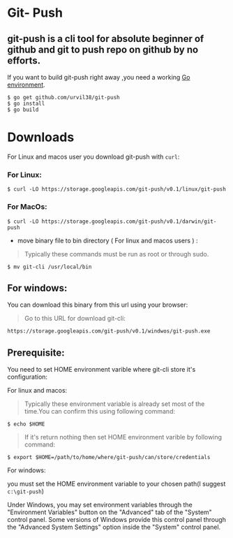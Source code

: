 # Git- Push
## git-push is a cli tool for absolute beginner of github and git to push repo on github by no efforts.

If you want to build git-push right away ,you need a working [Go environment](https://golang.org/doc/install). 
```
$ go get github.com/urvil38/git-push
$ go install
$ go build
```

# Downloads

For Linux and macos user you download git-push with `curl`:

### For Linux:

```
$ curl -LO https://storage.googleapis.com/git-push/v0.1/linux/git-push 
```

### For MacOs:

```
$ curl -LO https://storage.googleapis.com/git-push/v0.1/darwin/git-push
```

- move binary file to bin directory ( For linux and macos users ) :

>Typically these commands must be run as root or through sudo.
```
$ mv git-cli /usr/local/bin
```

## For windows:

You can download this binary from this url using your browser:

> Go to this URL for download git-cli:

```
https://storage.googleapis.com/git-push/v0.1/windwos/git-push.exe
```

## Prerequisite:

You need to set HOME environment varible where git-cli store it's configuration:

For linux and macos:

>Typically these environment variable is already set most of the time.You can confirm this using following command:
```
$ echo $HOME
```
>If it's return nothing then set HOME environment varible by following command:
```
$ export $HOME=/path/to/home/where/git-push/can/store/credentials
```

For windows:

you must set the HOME environment variable to your chosen path(I suggest `c:\git-push`)
	
Under Windows, you may set environment variables through the "Environment Variables" 
button on the "Advanced" tab of the "System" control panel. Some versions of Windows 
provide this control panel through the "Advanced System Settings" option inside 
the "System" control panel.